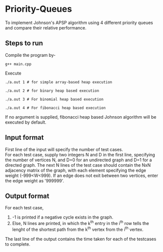 # Priority-Queues
To implement Johnson's APSP algorithm using 4 different priority queues and compare their relative performance.

## Steps to run
Compile the program by-
```
g++ main.cpp
```
Execute
```
./a.out 1 # for simple array-based heap execution  
```
``` 
./a.out 2 # for binary heap based execution
``` 
```
./a.out 3 # For binomial heap based execution
``` 
```
./a.out 4 # For fibonacci heap based execution
```
If no argument is supplied, fibonacci heap based Johnson algorithm will be executed by default. 

## Input format
First line of the input will specify the number of test cases.\
For each test case, supply two integers N and D in the first line, specifying the number of vertices N, and D=0 for an undirected graph and D=1 for a directed graph.
The next N lines of the test case should contain the NxN adjacency matrix of the graph, with each element specifying the edge weight (-999<W<999). 
If an edge does not exit between two vertices, enter the edge weight as '999999'.

## Output format
For each test case,
1. -1 is printed if a negative cycle exists in the graph.
2. Else, N lines are printed, in which the k<sup>th</sup> entry in the i<sup>th</sup> row tells the lenght of the shortest path from the k<sup>th</sup> vertex from the i<sup>th</sup> vertex.

The last line of the output contains the time taken for each of the testcases to complete.